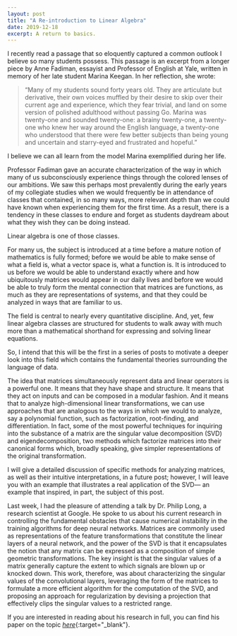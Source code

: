 ```yaml
---
layout: post
title: "A Re-introduction to Linear Algebra"
date: 2019-12-18
excerpt: A return to basics.
---
```


I recently read a passage that so eloquently captured a common outlook I believe so many students possess. This passage is an excerpt from a longer piece by Anne Fadiman, essayist and Professor of English at Yale, written in memory of her late student Marina Keegan. In her reflection, she wrote:

> “Many of my students sound forty years old. They are articulate but derivative, their own voices muffled by their desire to skip over their current age and experience, which they fear trivial, and land on some version of polished adulthood without passing Go. Marina was twenty-one and sounded twenty-one: a brainy twenty-one, a twenty-one who knew her way around the English language, a twenty-one who understood that there were few better subjects than being young and uncertain and starry-eyed and frustrated and hopeful.”

I believe we can all learn from the model Marina exemplified during her life.

Professor Fadiman gave an accurate characterization of the way in which many of us subconsciously experience things through the colored lenses of our ambitions. We saw this perhaps most prevalently during the early years of my collegiate studies when we would frequently be in attendance of classes that contained, in so many ways, more relevant depth than we could have known when experiencing them for the first time. As a result, there is a tendency in these classes to endure and forget as students daydream about what they wish they can be doing instead.

Linear algebra is one of those classes.

For many us, the subject is introduced at a time before a mature notion of mathematics is fully formed; before we would be able to make sense of what a field is, what a vector space is, what a function is. It is introduced to us before we would be able to understand exactly where and how ubiquitously matrices would appear in our daily lives and before we would be able to truly form the mental connection that matrices are functions, as much as they are representations of systems, and that they could be analyzed in ways that are familiar to us.

The field is central to nearly every quantitative discipline. And, yet, few linear algebra classes are structured for students to walk away with much more than a mathematical shorthand for expressing and solving linear equations.

So, I intend that this will be the first in a series of posts to motivate a deeper look into this field which contains the fundamental theories surrounding the language of data.

The idea that matrices simultaneously represent data and linear operators is a powerful one. It means that they have shape and structure. It means that they act on inputs and can be composed in a modular fashion. And it means that to analyze high-dimensional linear transformations, we can use approaches that are analogous to the ways in which we would to analyze, say a polynomial function, such as factorization, root-finding, and differentiation. In fact, some of the most powerful techniques for inquiring into the substance of a matrix are the singular value decomposition (SVD) and eigendecomposition, two methods which factorize matrices into their canonical forms which, broadly speaking, give simpler representations of the original transformation.

I will give a detailed discussion of specific methods for analyzing matrices, as well as their intuitive interpretations, in a future post; however, I will leave you with an example that illustrates a real application of the SVD— an example that inspired, in part, the subject of this post.

Last week, I had the pleasure of attending a talk by Dr. Philip Long, a research scientist at Google. He spoke to us about his current research in controlling the fundamental obstacles that cause numerical instability in the training algorithms for deep neural networks. Matrices are commonly used as representations of the feature transformations that constitute the linear layers of a neural network, and the power of the SVD is that it encapsulates the notion that any matrix can be expressed as a composition of simple geometric transformations. The key insight is that the singular values of a matrix generally capture the extent to which signals are blown up or knocked down. This work, therefore, was about characterizing the singular values of the convolutional layers, leveraging the form of the matrices to formulate a more efficient algorithm for the computation of the SVD, and proposing an approach for regularization by devising a projection that effectively clips the singular values to a restricted range. 

If you are interested in reading about his research in full, you can find his paper on the topic [_here_](https://arxiv.org/abs/1805.10408){:target="_blank"}.



<!-- If you were to come across a basic algebraic function, such as $$f(x) = x^2 + 4x + 3$$, what images would come to mind?

Most would visualize its parabolic shape. Through inspection, one might immediately recognize that the function crosses the vertical axis at the value 3. And those who are quick with arithmetic might recognize that the function can be factorized into a product of two simpler polynomials: $$x + 1$$ and $$x + 3$$. Through this factorization, the roots of the function immediately become apparent. And those who want to go even further might consider differentiating the function, allowing them to identify stationary points, quantify intervals of change, and quantify curvature. 

This problem is, of course, trivial for most. However, the spirit underlying this example is subtly profound. Through processes such as these, we were able to uncover the function’s shape and tendencies which give insight into the _action_ of the function when applied to arbitrary inputs. And, importantly, we queried all of this information without creating any plots or visualizations that, for functions with which are less familiar, are generally available only through the evaluation of the function over a large, if not infinite, range of inputs. 

For simple problems such as these, the significance of this analytical practice may not be apparent; nonetheless, it is worth noting that analogous notions may be applied to the cases of vector-valued functions and inputs as well, many of which are impossible to visualize. 

So, I introduce this notion because it provides a surprisingly elegant model for how one might effectively consider high-dimensional problems which appear ubiquitously in applications in machine learning and other quantitative fields inside and outside of science and engineering. 

Linear algebra is fundamentally important for building representions of many of these problems. So, through this post I would like to establish several grounding principles and perspectives in the subject before moving into more advanced discussions. 

One of the core insights in linear algebra is that matrices can be interpreted as representations of linear operators. In other words, matrices are functions, and they encode linear mappings from one vector space to another. Under this interpretation, matrix-vector products encode the applications of the linear transformation to vector-valued inputs, and matrix-matrix products encode the compositions of linear transformations with each other. 

This interpretation is simple, yet profound. It means that we can begin to consider the _action_ of the matrix in a manner analogous to how we had considered the action of the elementary algebraic function discussed previously. 

One way we might begin to develop intuition for the action of a matrix is through _matrix decomposition_, a powerful family of techniques for factorizing a matrix into matrix products which expose valuable information regarding the geometry of a transformation. They can also be used to improve computational efficiency. 

Two of the most important matrix decompositions are the _singular value decomposition_ (SVD) and _eigendecomposition_. These topics are too important to condense into a single post, so I will reserve their extended discussion for a future post. However, to motivate their study, I will leave you with an applied example that inspired the current post.

Last week, I had the pleasure of listening to a seminar by Dr. Philip Long, a Research Scientist at Google. His talk was about his current research characterizing the singular values of the convolutional layers of a deep neural network. To summarize, a fundamental obstacle to the effective training of deep neural networks are the exploding and vanishing gradients of propagated signals. A key insight is that because the layers of a neural network can be interpreted as a composition of feature transformations, the factor by which a layer increases or decreases the magnitude of a signal is bounded by the singular values of the matrix associated with the transformation. This insight leads to an approach for regularizing the layers by performing a projection that effectively “clips” the singular values, which is very cool.

His research also derives an efficient algorithm for computing the SVD applicable to the particular shape of the linear transformations associated with the convolutional layers, which enables the the practical application of this approach.

For those who are interested in reading about his research in full, you can find his paper on the topic [here](https://arxiv.org/abs/1805.10408){:target="_blank"}.

I want this to be a gentle reminder that regardless of how you apply linear algebra— that is, whether you view matrices as representation of relationships, networks, physical systems, or objects, matrices are more than just containers for data. At the heart of every matrix, there is structure, and understanding their underlying forms allows for more thoughtful and perceptive approaches to problem-solving. -->
